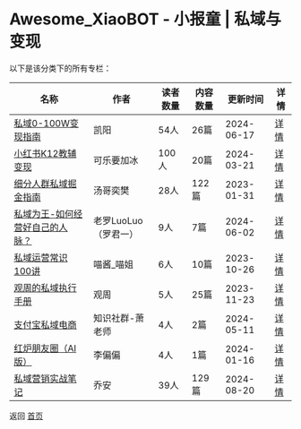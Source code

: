 # Awesome_XiaoBOT - 小报童 | 私域与变现

以下是该分类下的所有专栏：

| 名称 | 作者 | 读者数量 | 内容数量 | 更新时间 | 详情 |
|------|------|----------|----------|----------|------|
| [私域0-100W变现指南](https://xiaobot.net/p/05628?refer=9c3f1c95-a052-465a-9902-f6d75080262a) | 凯阳 | 54人 | 26篇 |  2024-06-17 | [详情](data/05628.md) |
| [小红书K12教辅变现](https://xiaobot.net/p/cola?refer=9c3f1c95-a052-465a-9902-f6d75080262a) | 可乐要加冰 | 100人 | 20篇 |  2024-03-21 | [详情](data/cola.md) |
| [细分人群私域掘金指南](https://xiaobot.net/p/siyu20220909?refer=9c3f1c95-a052-465a-9902-f6d75080262a) | 汤哥奕樊 | 28人 | 122篇 |  2023-01-31 | [详情](data/siyu20220909.md) |
| [私域为王-如何经营好自己的人脉？](https://xiaobot.net/p/siyuweiwang01?refer=9c3f1c95-a052-465a-9902-f6d75080262a) | 老罗LuoLuo（罗君一） | 9人 | 7篇 |  2024-06-02 | [详情](data/siyuweiwang01.md) |
| [私域运营常识100讲](https://xiaobot.net/p/1242473247?refer=9c3f1c95-a052-465a-9902-f6d75080262a) | 喵酱_喵姐 | 6人 | 10篇 |  2023-10-26 | [详情](data/1242473247.md) |
| [观周的私域执行手册](https://xiaobot.net/p/guanzhiusy?refer=9c3f1c95-a052-465a-9902-f6d75080262a) | 观周 | 5人 | 25篇 |  2023-11-23 | [详情](data/guanzhiusy.md) |
| [支付宝私域电商](https://xiaobot.net/p/15868048831?refer=9c3f1c95-a052-465a-9902-f6d75080262a) | 知识社群-萧老师 | 4人 | 2篇 |  2024-05-11 | [详情](data/15868048831.md) |
| [红炉朋友圈（AI版）](https://xiaobot.net/p/honglu0006?refer=9c3f1c95-a052-465a-9902-f6d75080262a) | 李偏偏 | 4人 | 1篇 |  2024-01-16 | [详情](data/honglu0006.md) |
| [私域营销实战笔记](https://xiaobot.net/p/qiaoanwa?refer=9c3f1c95-a052-465a-9902-f6d75080262a) | 乔安 | 39人 | 129篇 |  2024-08-20 | [详情](data/qiaoanwa.md) |


返回 [首页](../README.md)
